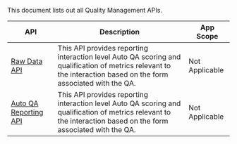 This document lists out all Quality Management APIs.

| API            | Description                                 | App Scope         |
|----------------|---------------------------------------------|-------------------|
| [Raw Data API](./raw-data-api) | This API provides reporting interaction level Auto QA scoring and qualification of metrics relevant to the interaction based on the form associated with the QA.| Not Applicable |
| [Auto QA Reporting API](./auto-qa-reporting-api.md) | This API provides reporting interaction level Auto QA scoring and qualification of metrics relevant to the interaction based on the form associated with the QA. | Not Applicable |
